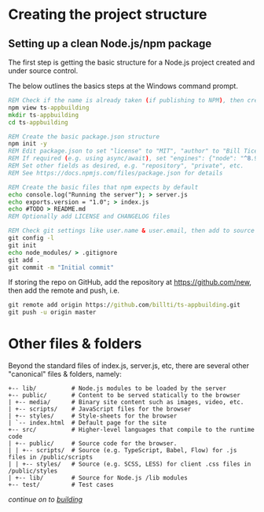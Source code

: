 # Creating the project structure

## Setting up a clean Node.js/npm package
The first step is getting the basic structure for a Node.js project created and under source control.

The below outlines the basics steps at the Windows command prompt.

```bat
REM Check if the name is already taken (if publishing to NPM), then create the folder if not
npm view ts-appbuilding
mkdir ts-appbuilding
cd ts-appbuilding

REM Create the basic package.json structure
npm init -y
REM Edit package.json to set "license" to "MIT", "author" to "Bill Ticehurst <billti@hotmail.com>"
REM If required (e.g. using async/await), set "engines": {"node": "^8.9.4"}
REM Set other fields as desired, e.g. "repository", "private", etc.
REM See https://docs.npmjs.com/files/package.json for details

REM Create the basic files that npm expects by default
echo console.log("Running the server"); > server.js
echo exports.version = "1.0"; > index.js
echo #TODO > README.md
REM Optionally add LICENSE and CHANGELOG files

REM Check git settings like user.name & user.email, then add to source control
git config -l
git init
echo node_modules/ > .gitignore
git add .
git commit -m "Initial commit"
```

If storing the repo on GitHub, add the repository at https://github.com/new, then add the remote and push, i.e.

```bat
git remote add origin https://github.com/billti/ts-appbuilding.git
git push -u origin master
```

# Other files & folders
Beyond the standard files of index.js, server.js, etc, there are several other "canonical" files & folders, namely:

```text
+-- lib/          # Node.js modules to be loaded by the server
+-- public/       # Content to be served statically to the browser
| +-- media/      # Binary site content such as images, video, etc.
| +-- scripts/    # JavaScript files for the browser
| +-- styles/     # Style-sheets for the browser
| `-- index.html  # Default page for the site
+-- src/          # Higher-level languages that compile to the runtime code
| +-- public/     # Source code for the browser.
| | +-- scripts/  # Source (e.g. TypeScript, Babel, Flow) for .js files in /public/scripts
| | +-- styles/   # Source (e.g. SCSS, LESS) for client .css files in /public/styles
| +-- lib/        # Source for Node.js /lib modules
+-- test/         # Test cases
```

_continue on to [building](build.md)_
